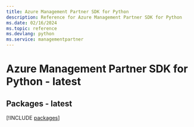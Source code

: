 ```yaml
---
title: Azure Management Partner SDK for Python
description: Reference for Azure Management Partner SDK for Python
ms.date: 02/16/2024
ms.topic: reference
ms.devlang: python
ms.service: managementpartner
---
```

# Azure Management Partner SDK for Python - latest
## Packages - latest
[!INCLUDE [packages](management-partner-index.md)]